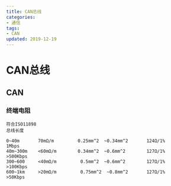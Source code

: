 ```yaml
---
title: CAN总线
categories: 
- 通信   
tags:
- CAN
updated: 2019-12-19
---
```


# CAN总线

## CAN 

### 终端电阻

    符合ISO11898
    总线长度

    0~40m       70mΩ/m         0.25mm^2  ~0.34mm^2       124Ω/1%        1Mbps
    40m~300m    <60mΩ/m        0.34mm^2  ~0.6mm^2        127Ω/1%        >500Kbps
    300~600     <40mΩ/m         0.5mm^2  ~0.6mm^2        127Ω/1%        >100Kbps
    600~1km     >20mΩ/m         0.75mm^2  ~0.8mm^2       127Ω/1%        >50Kbps




